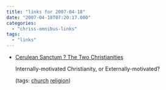 ```yaml
---
title: "links for 2007-04-18"
date: "2007-04-18T07:20:17.000"
categories: 
  - "chriss-omnibus-links"
tags: 
  - "links"
---
```


- [Cerulean Sanctum ? The Two Christianities](http://ceruleansanctum.com/2007/04/the-two-christianities.html)
    
    Internally-motivated Christianity, or Externally-motivated?
    
    (tags: [church](http://del.icio.us/hubbsc/church) [religion](http://del.icio.us/hubbsc/religion))
